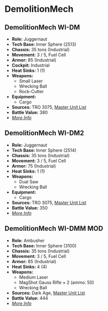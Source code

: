 # DemolitionMech
## DemolitionMech WI-DM
- **Role:** Juggernaut
- **Tech Base:** Inner Sphere (2513)
- **Chassis:** 35 tons (Industrial)
- **Movement:** 3 / 5, Fuel Cell
- **Armor:** 85 (Industrial)
- **Cockpit:** Industrial
- **Heat Sinks:** 1 (1)
- **Weapons:**
  - Small Laser
  - Wrecking Ball
  - Rock-Cutter
- **Equipment:**
  - Cargo
- **Sources:** TRO 3075, [Master Unit List](http://masterunitlist.info/Unit/Details/868/demolitionmech-wi-dm)
- **Battle Value:** 380
- [*More Info*](demolitionmech/demolitionmech_wi-dm.md)

## DemolitionMech WI-DM2
- **Role:** Juggernaut
- **Tech Base:** Inner Sphere (2514)
- **Chassis:** 35 tons (Industrial)
- **Movement:** 3 / 5, Fuel Cell
- **Armor:** 75 (Industrial)
- **Heat Sinks:** 1 (1)
- **Weapons:**
  - Dual Saw
  - Wrecking Ball
- **Equipment:**
  - Cargo
- **Sources:** TRO 3075, [Master Unit List](http://masterunitlist.info/Unit/Details/869/demolitionmech-wi-dm2)
- **Battle Value:** 350
- [*More Info*](demolitionmech/demolitionmech_wi-dm2.md)

## DemolitionMech WI-DMM MOD
- **Role:** Ambusher
- **Tech Base:** Inner Sphere (3100)
- **Chassis:** 35 tons (Industrial)
- **Movement:** 3 / 5, Fuel Cell
- **Armor:** 85 (Industrial)
- **Heat Sinks:** 4 (4)
- **Weapons:**
  - Medium Laser
  - MagShot Gauss Rifle × 2 (ammo: 50)
  - Wrecking Ball
- **Sources:** Dark Age, [Master Unit List](http://masterunitlist.info/Unit/Details/7839/demolitionmech-wi-dmm-mod)
- **Battle Value:** 444
- [*More Info*](demolitionmech/demolitionmech_wi-dmm_mod.md)

